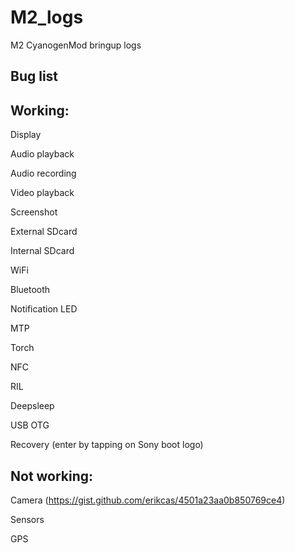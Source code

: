 M2_logs
=======

M2 CyanogenMod bringup logs


Bug list
----------


Working:
--------
Display

Audio playback

Audio recording

Video playback

Screenshot

External SDcard

Internal SDcard

WiFi

Bluetooth

Notification LED

MTP

Torch

NFC

RIL

Deepsleep

USB OTG

Recovery
(enter by tapping <volume down> on Sony boot logo)


Not working:
-----------
Camera (https://gist.github.com/erikcas/4501a23aa0b850769ce4)

Sensors

GPS

